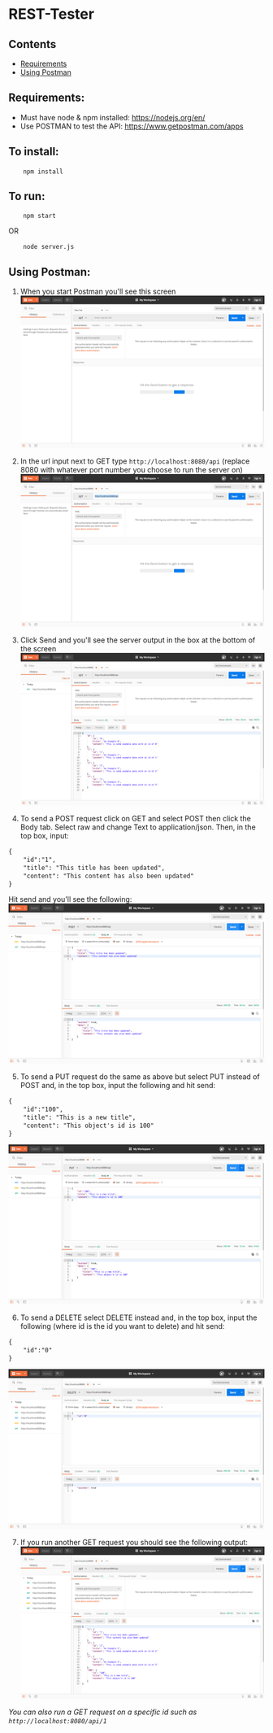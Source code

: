 # REST-Tester

## Contents
* [Requirements](https://github.com/GeorgeMarkham/REST-Tester#requirements)
* [Using Postman](https://github.com/GeorgeMarkham/REST-Tester#using-postman)

## Requirements:
* Must have node & npm installed: https://nodejs.org/en/
* Use POSTMAN to test the API: https://www.getpostman.com/apps 

## To install:
```
    npm install
```

## To run:
```
    npm start
```
OR
```
    node server.js
```

## Using Postman:


1. When you start Postman you'll see this screen
![Postman start screen](https://github.com/GeorgeMarkham/REST-Tester/raw/master/example_imgs/0.png)


2. In the url input next to GET type `http://localhost:8080/api` (replace 8080 with whatever port number you choose to run the server on)
![Postman url input screen](https://github.com/GeorgeMarkham/REST-Tester/raw/master/example_imgs/1.png)


3. Click Send and you'll see the server output in the box at the bottom of the screen
![GET request](https://github.com/GeorgeMarkham/REST-Tester/raw/master/example_imgs/2.png)


4. To send a POST request click on GET and select POST then click the Body tab. Select raw and change Text to application/json. Then, in the top box, input:
```
{
	"id":"1",
	"title": "This title has been updated",
	"content": "This content has also been updated"
}
```
Hit send and you'll see the following:
![POST request](https://github.com/GeorgeMarkham/REST-Tester/raw/master/example_imgs/3.png)


5. To send a PUT request do the same as above but select PUT instead of POST and, in the top box, input the following and hit send:
```
{
	"id":"100",
	"title": "This is a new title",
	"content": "This object's id is 100"
}
```
![PUT request](https://github.com/GeorgeMarkham/REST-Tester/raw/master/example_imgs/4.png)


6. To send a DELETE select DELETE instead and, in the top box, input the following (where id is the id you want to delete) and hit send:
```
{
	"id":"0"
}
```
![PUT request](https://github.com/GeorgeMarkham/REST-Tester/raw/master/example_imgs/5.png)


7. If you run another GET request you should see the following output:
![GET request](https://github.com/GeorgeMarkham/REST-Tester/raw/master/example_imgs/6.png)


_You can also run a GET request on a specific id such as `http://localhost:8080/api/1`_
